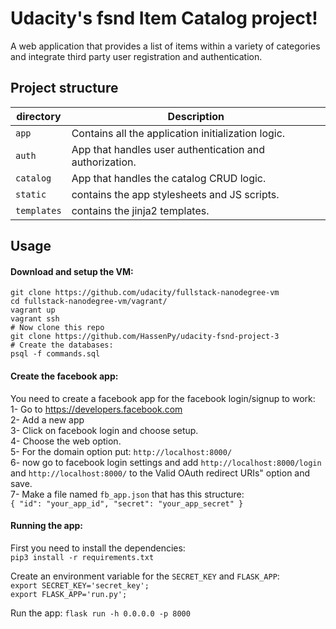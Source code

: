 # Udacity's fsnd Item Catalog project!
A web application that provides a list of items within a variety of categories and integrate third party user registration and authentication.

## Project structure

directory  | Description
 ---- | -----------
`app` | Contains all the application initialization logic.
`auth` | App that handles user authentication and authorization.
`catalog` | App that handles the catalog CRUD logic.
`static` | contains the app stylesheets and JS scripts.
`templates` | contains the jinja2 templates.

## Usage  
#### Download and setup the VM:  
```
git clone https://github.com/udacity/fullstack-nanodegree-vm  
cd fullstack-nanodegree-vm/vagrant/  
vagrant up
vagrant ssh
# Now clone this repo
git clone https://github.com/HassenPy/udacity-fsnd-project-3
# Create the databases:  
psql -f commands.sql
```  

#### Create the facebook app:
You need to create a facebook app for the facebook login/signup to work:  
1- Go to https://developers.facebook.com  
2- Add a new app  
3- Click on facebook login and choose setup.  
4- Choose the web option.  
5- For the domain option put: `http://localhost:8000/`  
6- now go to facebook login settings and add `http://localhost:8000/login` and `http://localhost:8000/` to the Valid OAuth redirect URIs" option and save.  
7- Make a file named `fb_app.json` that has this structure:  
`{
  "id": "your_app_id",
  "secret": "your_app_secret"
}`  

#### Running the app:
First you need to install the dependencies:  
`pip3 install -r requirements.txt`

Create an environment variable for the `SECRET_KEY` and `FLASK_APP`:  
`export SECRET_KEY='secret_key';`  
`export FLASK_APP='run.py';`  

Run the app:
`flask run -h 0.0.0.0 -p 8000`
